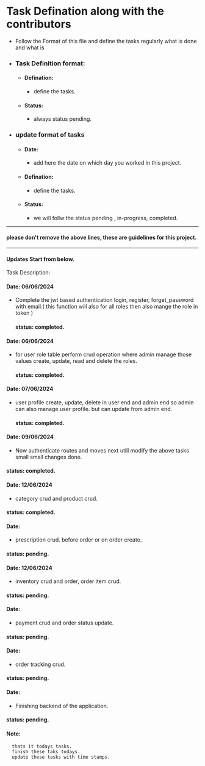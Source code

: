 # Task Defination along with the contributors

- Follow the Format of this file and define the tasks regularly what is done and what is 
- ### Task Definition format:
  - #### Defination: 
    - define the tasks.
  - #### Status: 
    - always status pending.

- ### update format of tasks 
  - #### Date: 
    -  add here the date on which day you worked in this project.
  - #### Defination: 
    - define the tasks.
  - #### Status: 
    - we will follw the status pending , in-progress, completed.

------------------------------------------------------------------------------------------------
#### please don't remove the above lines, these are guidelines for this project.
------------------------------------------------------------------------------------------------
#### Updates Start from below.

Task Description:

  #### Date: 06/06/2024
  - Complete the jwt based authentication
    login, register, forget_password with email.( this function wiil also for all roles then also mange the role in token )
    #### status: completed.

  #### Date: 06/06/2024
  - for user role table
    perform crud operation where admin  manage those values create, update, read and delete the roles.
    #### status: completed.

  #### Date: 07/06/2024
  - user profile create, update, delete in user end and admin end so admin can also manage user profile.
    but can update from admin end.
    #### status: completed.

  #### Date: 09/06/2024
  - Now authenticate routes and moves next utill modify the above tasks small small changes done.
  #### status: completed.

  #### Date: 12/06/2024
  - category crud and product crud.
  #### status: completed.

  #### Date: 
  - prescription crud. before order or on order create.
  #### status: pending.
   
  #### Date: 12/06/2024
  - inventory crud and order, order item crud.
  #### status: pending.

  #### Date: 
  - payment crud and order status update.
  #### status: pending.

  #### Date: 
  - order tracking crud.
  #### status: pending.

  #### Date: 
  - Finishing backend of the application.
  #### status: pending.














  #### Note:  
      thats it todays tasks.
      finish these taks todays.
      update these tasks with time stamps.





